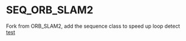 # SEQ_ORB_SLAM2
Fork from ORB_SLAM2, add the sequence class to speed up loop detect
[test](/res/localmapping.png)
